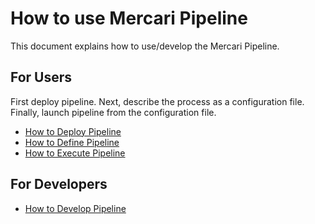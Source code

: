 # How to use Mercari Pipeline

This document explains how to use/develop the Mercari Pipeline.

## For Users

First deploy pipeline. Next, describe the process as a configuration file. Finally, launch pipeline from the configuration file.

* [How to Deploy Pipeline](deploy/README.md)
* [How to Define Pipeline](config/README.md)
* [How to Execute Pipeline](exec/README.md)

## For Developers

* [How to Develop Pipeline](developer/README.md)